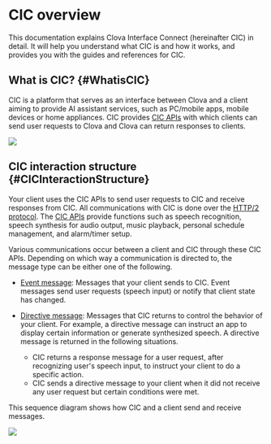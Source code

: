 # CIC overview
This documentation explains Clova Interface Connect (hereinafter CIC) in detail. It will help you understand what CIC is and how it works, and provides you with the guides and references for CIC.

## What is CIC? {#WhatisCIC}
CIC is a platform that serves as an interface between Clova and a client aiming to provide AI assistant services, such as PC/mobile apps, mobile devices or home appliances. CIC provides [CIC APIs](/CIC/References/CIC_API.md) with which clients can send user requests to Clova and Clova can return responses to clients.

![](/CIC/Resources/Images/CIC_Interaction_Structure.png)

## CIC interaction structure {#CICInteractionStructure}
Your client uses the CIC APIs to send user requests to CIC and receive responses from CIC. All communications with CIC is done over the [HTTP/2 protocol](https://tools.ietf.org/html/rfc7540). The [CIC APIs](/CIC/References/CIC_API.md) provide functions such as speech recognition, speech synthesis for audio output, music playback, personal schedule management, and alarm/timer setup.

Various communications occur between a client and CIC through these CIC APIs. Depending on which way a communication is directed to, the message type can be either one of the following.

* [Event message](/CIC/References/CIC_Message_Format.md#Event): Messages that your client sends to CIC. Event messages send user requests (speech input) or notify that client state has changed.

* [Directive message](/CIC/References/CIC_Message_Format.md#Directive): Messages that CIC returns to control the behavior of your client. For example, a directive message can instruct an app to display certain information or generate synthesized speech. A directive message is returned in the following situations.
    * CIC returns a response message for a user request, after recognizing user's speech input, to instruct your client to do a specific action.
    * CIC sends a directive message to your client when it did not receive any user request but certain conditions were met.

This sequence diagram shows how CIC and a client send and receive messages.

![](/CIC/Resources/Images/CIC_Interaction_Example_in_Sequence_Diagram.png)